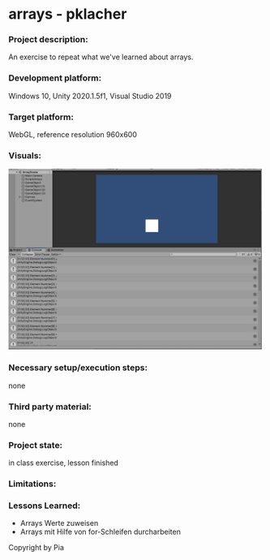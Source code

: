 # arrays - pklacher

### Project description: 
An exercise to repeat what we've learned about arrays. 

### Development platform: 
Windows 10, Unity 2020.1.5f1, Visual Studio 2019

### Target platform: 
WebGL, reference resolution 960x600

### Visuals: 
<div>
<img src="./Screenshots/Screenshot.JPG" width="500">
</div>


### Necessary setup/execution steps: 
none

### Third party material: 
none

### Project state: 
in class exercise, lesson finished

### Limitations: 

### Lessons Learned: 
<ul>
  <li>Arrays Werte zuweisen</li>
  <li>Arrays mit Hilfe von for-Schleifen durcharbeiten</li>
</ul>  

Copyright by Pia
